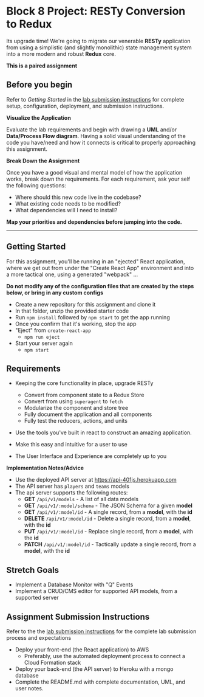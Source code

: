 # Block 8 Project: RESTy Conversion to Redux

Its upgrade time! We're going to migrate our venerable **RESTy** application from using a simplistic (and slightly monolithic) state management system into a more modern and robust **Redux** core.

**This is a paired assignment**


## Before you begin
Refer to *Getting Started*  in the [lab submission instructions](../../../reference/submission-instructions/labs/README.md) for complete setup, configuration, deployment, and submission instructions.

**Visualize the Application**

Evaluate the lab requirements and begin with drawing a **UML** and/or **Data/Process Flow diagram**.  Having a solid visual understanding of the code you have/need and how it connects is critical to properly approaching this assignment.

**Break Down the Assignment**

Once you have a good visual and mental model of how the application works, break down the requirements. For each requirement, ask your self the following questions:

* Where should this new code live in the codebase?
* What existing code needs to be modified?
* What dependencies will I need to install?

**Map your priorities and dependencies before jumping into the code.**

---

## Getting Started

For this assignment, you'll be running in an "ejected" React application, where we get out from under the "Create React App" environment and into a more tactical one, using a generated "webpack" ... 

**Do not modify any of the configuration files that are created by the steps below, or bring in any custom configs**

* Create a new repository for this assignment and clone it
* In that folder, unzip the provided starter code
* Run `npm install` followed by `npm start` to get the app running
* Once you confirm that it's working, stop the app
* "Eject" from `create-react-app`
  * `npm run eject`
* Start your server again
  * `npm start`


## Requirements
* Keeping the core functionality in place, upgrade RESTy
  * Convert from component state to a Redux Store
  * Convert from using `superagent` to `fetch`
  * Modularize the component and store tree
  * Fully document the application and all components
  * Fully test the reducers, actions, and units
  
* Use the tools you've built in react to construct an amazing application.
* Make this easy and intuitive for a user to use
* The User Interface and Experience are completely up to you
  

**Implementation Notes/Advice**
* Use the deployed API server at https://api-401js.herokuapp.com
* The API server has `players` and `teams` models
* The api server supports the following routes:
  * **GET** `/api/v1/models` - A list of all data models
  * **GET** `/api/v1/:model/schema` - The JSON Schema for a given **model**
  * **GET** `/api/v1/:model/id` - A single record, from a **model**, with the **id**
  * **DELETE** `/api/v1/:model/id` - Delete a single record, from a **model**, with the **id**
  * **PUT** `/api/v1/:model/id` - Replace single record, from a **model**, with the **id**
  * **PATCH** `/api/v1/:model/id` - Tactically update a single record, from a **model**, with the **id**


## Stretch Goals

* Implement a Database Monitor with "Q" Events
* Implement a CRUD/CMS editor for supported API models, from a supported server

## Assignment Submission Instructions
Refer to the the [lab submission instructions](../../../reference/submission-instructions/labs/README.md) for the complete lab submission process and expectations

* Deploy your front-end (the React application) to AWS
  * Preferably, use the automated deployment process to connect a Cloud Formation stack
* Deploy your back-end (the API server) to Heroku with a mongo database
* Complete the README.md with complete documentation, UML, and user notes.
